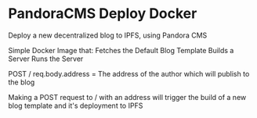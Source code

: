 # PandoraCMS Deploy Docker

Deploy a new decentralized blog to IPFS, using Pandora CMS

Simple Docker Image that:
Fetches the Default Blog Template
Builds a Server
Runs the Server

POST /
req.body.address = The address of the author which will publish to the blog

Making a POST request to / with an address will trigger the build of a new blog template and it's deployment to IPFS